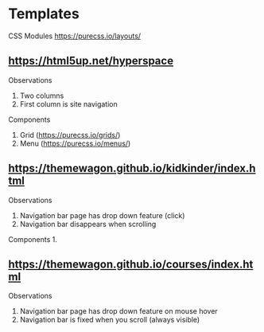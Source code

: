 # Templates

CSS Modules
https://purecss.io/layouts/

## https://html5up.net/hyperspace

Observations
1. Two columns
2. First column is site navigation

Components
1. Grid (https://purecss.io/grids/)
2. Menu (https://purecss.io/menus/)

## https://themewagon.github.io/kidkinder/index.html

Observations
1. Navigation bar page has drop down feature (click)
2. Navigation bar disappears when scrolling

Components
1. 

## https://themewagon.github.io/courses/index.html

Observations
1. Navigation bar page has drop down feature on mouse hover
2. Navigation bar is fixed when you scroll (always visible)

